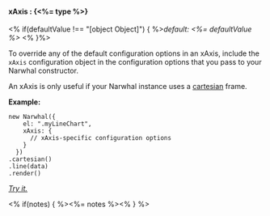 #### **xAxis** : {<%= type %>}

<% if(defaultValue !== "[object Object]") { %>*default: <%= defaultValue %>* <% }%>

To override any of the default configuration options in an xAxis, include the `xAxis` configuration object in the configuration options that you pass to your Narwhal constructor.

An xAxis is only useful if your Narwhal instance uses a [cartesian](#cartesian) frame.

**Example:**

	new Narwhal({
	    el: ".myLineChart",
	    xAxis: {
	      // xAxis-specific configuration options
	    }
	  })
	.cartesian()
	.line(data)
	.render()

*[Try it.](http://jsfiddle.net/forio/67GrJ/)*

<% if(notes) { %><%= notes %><% } %>

